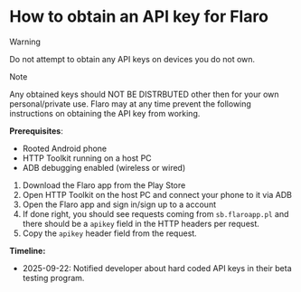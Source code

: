 # How to obtain an API key for Flaro

> [!WARNING]
> Do not attempt to obtain any API keys on devices you do not own.

> [!NOTE]
> Any obtained keys should NOT BE DISTRBUTED other then for your own personal/private use.
> Flaro may at any time prevent the following instructions on obtaining the API key from working.

**Prerequisites**:

- Rooted Android phone
- HTTP Toolkit running on a host PC
- ADB debugging enabled (wireless or wired)

1. Download the Flaro app from the Play Store
2. Open HTTP Toolkit on the host PC and connect your phone to it via ADB
3. Open the Flaro app and sign in/sign up to a account
4. If done right, you should see requests coming from `sb.flaroapp.pl` and there should be a `apikey` field in the HTTP  headers per request.
5. Copy the `apikey` header field from the request.

**Timeline:**
- 2025-09-22: Notified developer about hard coded API keys in their beta testing program.
